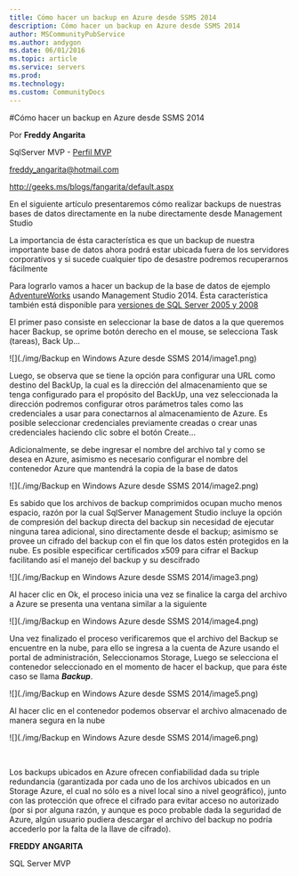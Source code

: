 ```yaml
---
title: Cómo hacer un backup en Azure desde SSMS 2014
description: Cómo hacer un backup en Azure desde SSMS 2014
author: MSCommunityPubService
ms.author: andygon
ms.date: 06/01/2016
ms.topic: article
ms.service: servers
ms.prod: 
ms.technology:
ms.custom: CommunityDocs
---
```


#Cómo hacer un backup en Azure desde SSMS 2014



Por **Freddy Angarita**

SqlServer MVP - [Perfil MVP](https://mvp.support.microsoft.com/es-es/mvp/Freddy%20Leandro%20Angarita%20Castellanos-4028407)

<freddy_angarita@hotmail.com>

<http://geeks.ms/blogs/fangarita/default.aspx>



En el siguiente artículo presentaremos cómo realizar backups de nuestras
bases de datos directamente en la nube directamente desde Management
Studio

La importancia de ésta característica es que un backup de nuestra
importante base de datos ahora podrá estar ubicada fuera de los
servidores corporativos y si sucede cualquier tipo de desastre podremos
recuperarnos fácilmente

Para lograrlo vamos a hacer un backup de la base de datos de ejemplo
[AdventureWorks](http://msftdbprodsamples.codeplex.com/releases/view/55330) usando
Management Studio 2014. Ésta característica también está disponible para
[versiones de SQL Server 2005 y
2008](http://www.microsoft.com/en-us/download/details.aspx?id=40740)

El primer paso consiste en seleccionar la base de datos a la que
queremos hacer Backup, se oprime botón derecho en el mouse, se
selecciona Task (tareas), Back Up...

![](./img/Backup en Windows Azure desde SSMS 2014/image1.png)

Luego, se observa que se tiene la opción para configurar una URL como
destino del BackUp, la cual es la dirección del almacenamiento que se
tenga configurado para el propósito del BackUp, una vez seleccionada la
dirección podremos configurar otros parámetros tales como las
credenciales a usar para conectarnos al almacenamiento de Azure. Es
posible seleccionar credenciales previamente creadas o crear unas
credenciales haciendo clic sobre el botón Create... 

Adicionalmente, se debe ingresar el nombre del archivo tal y como se
desea en Azure, asimismo es necesario configurar el nombre del
contenedor Azure que mantendrá la copia de la base de datos

![](./img/Backup en Windows Azure desde SSMS 2014/image2.png)

Es sabido que los archivos de backup comprimidos ocupan mucho menos
espacio, razón por la cual SqlServer Management Studio incluye la opción
de compresión del backup directa del backup sin necesidad de ejecutar
ninguna tarea adicional, sino directamente desde el backup; asimismo se
provee un cifrado del backup con el fin que los datos estén protegidos
en la nube. Es posible especificar certificados x509 para cifrar el
Backup facilitando así el manejo del backup y su descifrado

![](./img/Backup en Windows Azure desde SSMS 2014/image3.png)

Al hacer clic en Ok, el proceso inicia una vez se finalice la carga del
archivo a Azure se presenta una ventana similar a la siguiente

![](./img/Backup en Windows Azure desde SSMS 2014/image4.png)

Una vez finalizado el proceso verificaremos que el archivo del Backup se
encuentre en la nube, para ello se ingresa a la cuenta de Azure usando
el portal de administración, Seleccionamos Storage, Luego se selecciona
el contenedor seleccionado en el momento de hacer el backup, que para
éste caso se llama ***Backup***. 

![](./img/Backup en Windows Azure desde SSMS 2014/image5.png)

Al hacer clic en el contenedor podemos observar el archivo almacenado de
manera segura en la nube

![](./img/Backup en Windows Azure desde SSMS 2014/image6.png)

 

Los backups ubicados en Azure ofrecen confiabilidad dada su triple
redundancia (garantizada por cada uno de los archivos ubicados en un
Storage Azure, el cual no sólo es a nivel local sino a nivel
geográfico), junto con las protección que ofrece el cifrado para evitar
acceso no autorizado (por si por alguna razón, y aunque es poco probable
dada la seguridad de Azure, algún usuario pudiera descargar el archivo
del backup no podría accederlo por la falta de la llave de cifrado).

**FREDDY ANGARITA**

SQL Server MVP




